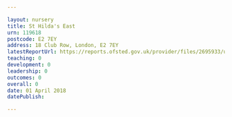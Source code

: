 ```yaml
---

layout: nursery
title: St Hilda's East
urn: 119618
postcode: E2 7EY
address: 18 Club Row, London, E2 7EY
latestReportUrl: https://reports.ofsted.gov.uk/provider/files/2695933/urn/119618.pdf
teaching: 0
development: 0
leadership: 0
outcomes: 0
overall: 0
date: 01 April 2018 
datePublish: 

---
```

